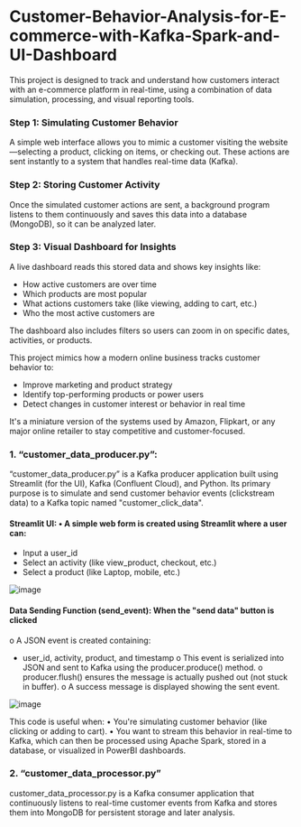 # Customer-Behavior-Analysis-for-E-commerce-with-Kafka-Spark-and-UI-Dashboard

This project is designed to track and understand how customers interact with an e-commerce platform in real-time, using a combination of data simulation, processing, and visual reporting tools.

### Step 1: Simulating Customer Behavior
A simple web interface allows you to mimic a customer visiting the website—selecting a product, clicking on items, or checking out. These actions are sent instantly to a system that handles real-time data (Kafka).

### Step 2: Storing Customer Activity
Once the simulated customer actions are sent, a background program listens to them continuously and saves this data into a database (MongoDB), so it can be analyzed later.

### Step 3: Visual Dashboard for Insights
A live dashboard reads this stored data and shows key insights like:
- How active customers are over time
- Which products are most popular
- What actions customers take (like viewing, adding to cart, etc.)
- Who the most active customers are

The dashboard also includes filters so users can zoom in on specific dates, activities, or products.

This project mimics how a modern online business tracks customer behavior to:
- Improve marketing and product strategy
- Identify top-performing products or power users
- Detect changes in customer interest or behavior in real time

It's a miniature version of the systems used by Amazon, Flipkart, or any major online retailer to stay competitive and customer-focused.


### 1.	“customer_data_producer.py”:
“customer_data_producer.py” is a Kafka producer application built using Streamlit (for the UI), Kafka (Confluent Cloud), and Python. Its primary purpose is to simulate and send customer behavior events (clickstream data) to a Kafka topic named "customer_click_data".

#### Streamlit UI: •	A simple web form is created using Streamlit where a user can:
- Input a user_id
- Select an activity (like view_product, checkout, etc.)
-	Select a product (like Laptop, mobile, etc.)

![image](https://github.com/user-attachments/assets/5dc79e7a-1a1d-4713-a2d4-b6d6165b803d)

#### Data Sending Function (send_event): When the "send data" button is clicked
o	A JSON event is created containing:
-	user_id, activity, product, and timestamp
o	This event is serialized into JSON and sent to Kafka using the producer.produce() method.
o	producer.flush() ensures the message is actually pushed out (not stuck in buffer).
o	A success message is displayed showing the sent event.

![image](https://github.com/user-attachments/assets/8c1a3d9a-3990-49bb-82e0-9102dff71a77)

This code is useful when:
•	You're simulating customer behavior (like clicking or adding to cart).
•	You want to stream this behavior in real-time to Kafka, which can then be processed using Apache Spark, stored in a database, or visualized in PowerBI dashboards.

### 2.	“customer_data_processor.py”
customer_data_processor.py is a Kafka consumer application that continuously listens to real-time customer events from Kafka and stores them into MongoDB for persistent storage and later analysis.

